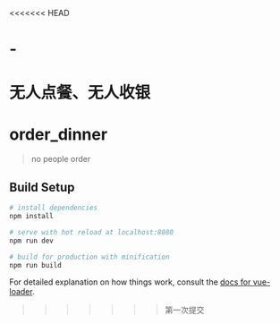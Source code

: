 <<<<<<< HEAD
# -
无人点餐、无人收银
=======
# order_dinner

> no people order

## Build Setup

``` bash
# install dependencies
npm install

# serve with hot reload at localhost:8080
npm run dev

# build for production with minification
npm run build
```

For detailed explanation on how things work, consult the [docs for vue-loader](http://vuejs.github.io/vue-loader).
>>>>>>> 第一次提交
